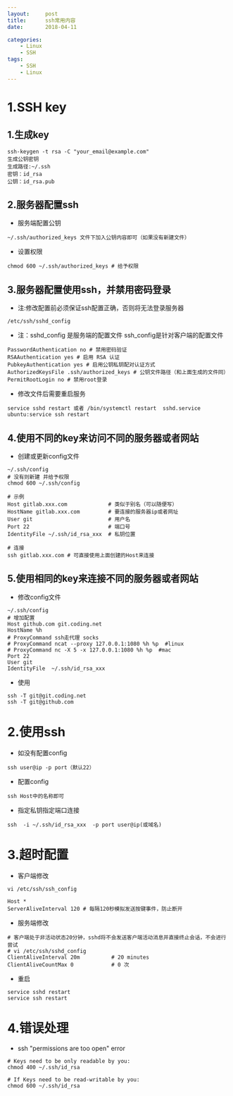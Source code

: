 ```yaml
---
layout:     post
title:      ssh常用内容
date:       2018-04-11

categories:
    - Linux
    - SSH
tags:
    - SSH
    - Linux
---
```

# 1.SSH key

## 1.生成key
```    
ssh-keygen -t rsa -C "your_email@example.com" 
生成公钥密钥
生成路径:~/.ssh
密钥：id_rsa
公钥：id_rsa.pub
```
<!-- more -->
## 2.服务器配置ssh
- 服务端配置公钥
```
~/.ssh/authorized_keys 文件下加入公钥内容即可（如果没有新建文件）
```

- 设置权限

```
chmod 600 ~/.ssh/authorized_keys # 给予权限
```

## 3.服务器配置使用ssh，并禁用密码登录

- 注:修改配置前必须保证ssh配置正确，否则将无法登录服务器
```    
/etc/ssh/sshd_config
```

- 注：sshd_config 是服务端的配置文件 ssh_config是针对客户端的配置文件
```
PasswordAuthentication no # 禁用密码验证
RSAAuthentication yes # 启用 RSA 认证
PubkeyAuthentication yes # 启用公钥私钥配对认证方式
AuthorizedKeysFile .ssh/authorized_keys # 公钥文件路径（和上面生成的文件同）
PermitRootLogin no # 禁用root登录
```

- 修改文件后需要重启服务
```    
service sshd restart 或者 /bin/systemctl restart  sshd.service
ubuntu:service ssh restart
```

## 4.使用不同的key来访问不同的服务器或者网站

- 创建或更新config文件
```
~/.ssh/config
# 没有则新建 并给予权限 
chmod 600 ~/.ssh/config

# 示例
Host gitlab.xxx.com             # 类似于别名（可以随便写） 
HostName gitlab.xxx.com         # 要连接的服务器ip或者网址
User git                        # 用户名
Port 22                         # 端口号
IdentityFile ~/.ssh/id_rsa_xxx  # 私钥位置

# 连接
ssh gitlab.xxx.com # 可直接使用上面创建的Host来连接
```

## 5.使用相同的key来连接不同的服务器或者网站

- 修改config文件
```
~/.ssh/config
# 增加配置
Host github.com git.coding.net
HostName %h
# ProxyCommand ssh走代理 socks
# ProxyCommand ncat --proxy 127.0.0.1:1080 %h %p  #linux
# ProxyCommand nc -X 5 -x 127.0.0.1:1080 %h %p  #mac
Port 22
User git
IdentityFile  ~/.ssh/id_rsa_xxx
```

- 使用
```
ssh -T git@git.coding.net
ssh -T git@github.com
```

# 2.使用ssh

- 如没有配置config
```
ssh user@ip -p port（默认22）
```

- 配置config
```
ssh Host中的名称即可
```

- 指定私钥指定端口连接
```
ssh  -i ~/.ssh/id_rsa_xxx  -p port user@ip(或域名)
```

# 3.超时配置
- 客户端修改
```
vi /etc/ssh/ssh_config

Host *
ServerAliveInterval 120 # 每隔120秒模拟发送按键事件，防止断开
```
- 服务端修改
```
# 客户端处于非活动状态20分钟，sshd将不会发送客户端活动消息并直接终止会话，不会进行尝试
# vi /etc/ssh/sshd_config
ClientAliveInterval 20m          # 20 minutes
ClientAliveCountMax 0            # 0 次
```
- 重启
```
service sshd restart
service ssh restart
```

# 4.错误处理
- ssh "permissions are too open" error

```
# Keys need to be only readable by you:
chmod 400 ~/.ssh/id_rsa

# If Keys need to be read-writable by you:
chmod 600 ~/.ssh/id_rsa
```
